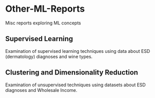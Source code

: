 # Other-ML-Reports
Misc reports exploring ML concepts

## Supervised Learning
Examination of supervised learning techniques using data about ESD (dermatology) diagnoses and wine types.

## Clustering and Dimensionality Reduction
Examination of unsupervised techniques using datasets about ESD diagnoses and Wholesale Income.
